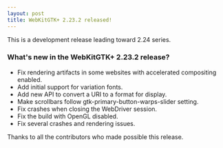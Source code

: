 ```yaml
---
layout: post
title: WebKitGTK+ 2.23.2 released!
---
```


This is a development release leading toward 2.24 series.

### What's new in the WebKitGTK+ 2.23.2 release?

 - Fix rendering artifacts in some websites with accelerated compositing enabled.
 - Add initial support for variation fonts.
 - Add new API to convert a URI to a format for display.
 - Make scrollbars follow gtk-primary-button-warps-slider setting.
 - Fix crashes when closing the WebDriver session.
 - Fix the build with OpenGL disabled.
 - Fix several crashes and rendering issues.

Thanks to all the contributors who made possible this release.